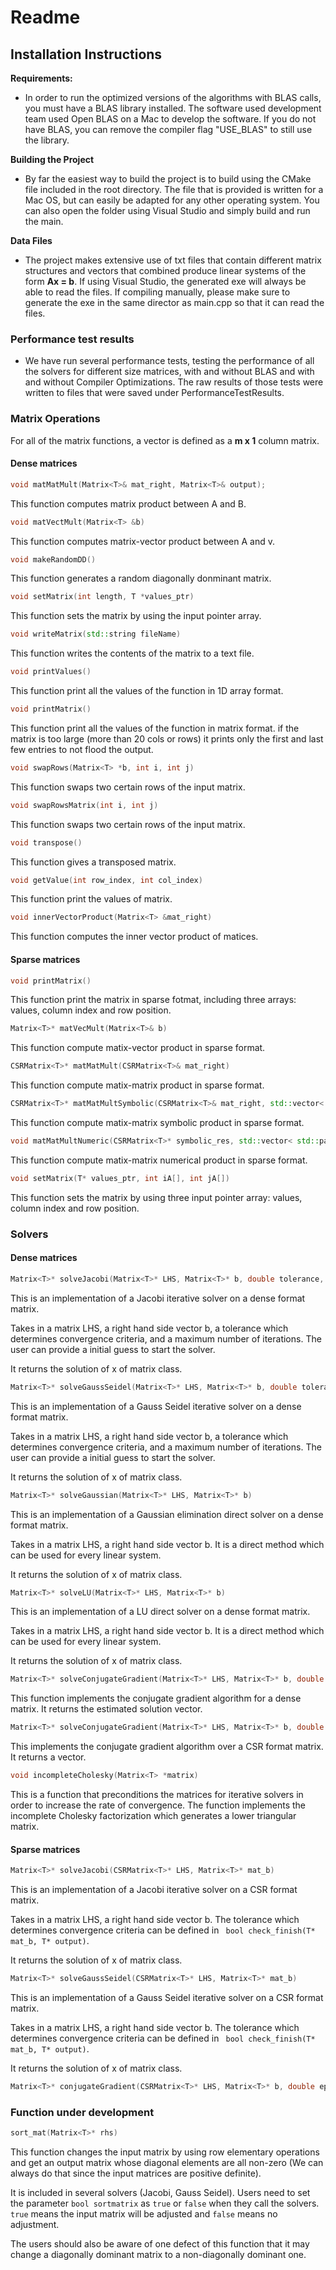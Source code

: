 # Readme



## Installation Instructions

**Requirements:**

-  In order to run the optimized versions of the algorithms with BLAS calls, you must have a BLAS library installed. The software used development team used Open BLAS on a Mac to develop the software. If you do not have BLAS, you can remove the compiler flag "USE_BLAS" to still use the library.

**Building the Project**

* By far the easiest way to build the project is to build using the CMake file included in the root directory. The file that is provided is written for a Mac OS, but can easily be adapted for any other operating system. You can also open the folder using Visual Studio and simply build and run the main.

**Data Files**

* The project makes extensive use of txt files that contain different matrix structures and vectors that combined produce linear systems of the form **Ax = b**. If using Visual Studio, the generated exe will always be able to read the files. If compiling manually, please make sure to generate the exe in the same director as main.cpp so that it can read the files.


### Performance test results

* We have run several performance tests, testing the performance of all the solvers for different size matrices, with and without BLAS and with and without Compiler Optimizations. The raw results of those tests were written to files that were saved under PerformanceTestResults.

### Matrix Operations

For all of the matrix functions, a vector is defined as a **m x 1** column matrix.

#### Dense matrices

```c++
void matMatMult(Matrix<T>& mat_right, Matrix<T>& output);
```

This function computes matrix product between A and B.

```c++
void matVectMult(Matrix<T> &b)
```

This function computes matrix-vector product between A and v.

```c++
void makeRandomDD()
```

This function generates a random diagonally donminant matrix.

```c++
void setMatrix(int length, T *values_ptr)
```

This function sets the matrix by using the input pointer array.

```c++
void writeMatrix(std::string fileName)
```

This function writes the contents of the matrix to a text file.

```c++
void printValues()
```

This function print all the values of the function in 1D array format.

```c++
void printMatrix()
```

This function print all the values of the function in matrix format. if the matrix is too large (more than 20 cols or rows) it prints only the first and last few entries to not flood the output.

```c++
void swapRows(Matrix<T> *b, int i, int j)
```

This function swaps two certain rows of the input matrix.

```c++
void swapRowsMatrix(int i, int j)
```

This function swaps two certain rows of the input matrix.

```c++
void transpose()
```

This function gives a transposed matrix.

```c++
void getValue(int row_index, int col_index)
```

This function print the  values of matrix.

```c++
void innerVectorProduct(Matrix<T> &mat_right)
```

This function computes the inner vector product of matices.

#### Sparse matrices

```c++
void printMatrix()
```

This function print the matrix in sparse fotmat, including three arrays: values, column index and row position.

```c++
Matrix<T>* matVecMult(Matrix<T>& b)
```

This function compute matix-vector product in sparse format.

```c++
CSRMatrix<T>* matMatMult(CSRMatrix<T>& mat_right)
```

This function compute matix-matrix product in sparse format.

```c++
CSRMatrix<T>* matMatMultSymbolic(CSRMatrix<T>& mat_right, std::vector< std::pair< std::pair<int, int>, T> >& result)
```

This function compute matix-matrix symbolic product in sparse format.

```c++
void matMatMultNumeric(CSRMatrix<T>* symbolic_res, std::vector< std::pair< std::pair<int, int>, T> >& result)
```

This function compute matix-matrix numerical product in sparse format.

```c++
void setMatrix(T* values_ptr, int iA[], int jA[])
```

This function sets the matrix by using three input pointer array: values, column index and row position.

### Solvers

#### Dense matrices

```c++
Matrix<T>* solveJacobi(Matrix<T>* LHS, Matrix<T>* b, double tolerance, int max_iterations, T initial_guess[])
```

This is an implementation of a Jacobi iterative solver on a dense format matrix.

Takes in a matrix LHS, a right hand side vector b, a tolerance which determines convergence criteria, and a maximum number of iterations. The user can provide a initial guess to start the solver.

It returns the solution of x of matrix class.

```c++
Matrix<T>* solveGaussSeidel(Matrix<T>* LHS, Matrix<T>* b, double tolerance, int max_iterations, T* initial_guess)
```

This is an implementation of a Gauss Seidel iterative solver on a dense format matrix.

Takes in a matrix LHS, a right hand side vector b, a tolerance which determines convergence criteria, and a maximum number of iterations. The user can provide a initial guess to start the solver.

It returns the solution of x of matrix class.

```C++
Matrix<T>* solveGaussian(Matrix<T>* LHS, Matrix<T>* b)
```

This is an implementation of a Gaussian elimination direct solver on a dense format matrix.

Takes in a matrix LHS, a right hand side vector b. It is a direct method which can be used for every linear system.

It returns the solution of x of matrix class.

```C++
Matrix<T>* solveLU(Matrix<T>* LHS, Matrix<T>* b)
```

This is an implementation of a LU direct solver on a dense format matrix.

Takes in a matrix LHS, a right hand side vector b. It is a direct method which can be used for every linear system.

It returns the solution of x of matrix class.

```C++
Matrix<T>* solveConjugateGradient(Matrix<T>* LHS, Matrix<T>* b, double epsilon, int max_iterations, T initial_guess[])
```

This function implements the conjugate gradient algorithm for a dense matrix. It returns the estimated solution vector.

```c++
Matrix<T>* solveConjugateGradient(Matrix<T>* LHS, Matrix<T>* b, double epsilon, int max_iterations, T initial_guess[])
```

This implements the conjugate gradient algorithm over a CSR format matrix. It returns a vector.

```c++
void incompleteCholesky(Matrix<T> *matrix)
```

This is a function that preconditions the matrices for iterative solvers in order to increase the rate of convergence. The function implements the incomplete Cholesky factorization which generates a lower triangular matrix.

#### Sparse matrices

```c++
Matrix<T>* solveJacobi(CSRMatrix<T>* LHS, Matrix<T>* mat_b)
```

This is an implementation of a Jacobi iterative solver on a CSR format matrix.

Takes in a matrix LHS, a right hand side vector b. The tolerance which determines convergence criteria can be defined in ` bool check_finish(T* mat_b, T* output)`.

It returns the solution of x of matrix class.

```c++
Matrix<T>* solveGaussSeidel(CSRMatrix<T>* LHS, Matrix<T>* mat_b)
```

This is an implementation of a Gauss Seidel iterative solver on a CSR format matrix.

Takes in a matrix LHS, a right hand side vector b. The tolerance which determines convergence criteria can be defined in ` bool check_finish(T* mat_b, T* output)`.

It returns the solution of x of matrix class.

```c++
Matrix<T>* conjugateGradient(CSRMatrix<T>* LHS, Matrix<T>* b, double epsilon, int max_iterations, T initial_guess[])
```





### Function under development

```c++
sort_mat(Matrix<T>* rhs)
```

This function changes the input matrix by using row elementary operations and get an output matrix whose diagonal elements are all non-zero (We can always do that since the input matrices are positive definite). 

It is included in several solvers (Jacobi, Gauss Seidel). Users need to set the parameter `bool sortmatrix` as `true` or `false` when they call the solvers. `true` means the input matrix will be adjusted and `false` means no adjustment.

The users should also be aware of one defect of this function that it may change a diagonally dominant matrix to a non-diagonally dominant one. 









